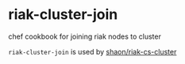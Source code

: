 riak-cluster-join
=================

chef cookbook for joining riak nodes to cluster

```riak-cluster-join``` is used by [shaon/riak-cs-cluster](https://github.com/shaon/riak-cs-cluster)
